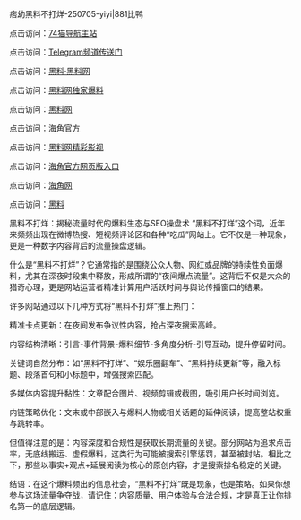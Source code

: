 痞幼黑料不打烊-250705-yiyi|881比鸭

点击访问：<a href="https://74mao.com/">74猫导航主站</a>

点击访问：<a href="https://74mao.com/">Telegram频道传送门</a>

点击访问：<a href="https://heiliaolvzlu3.pages.dev">黑料·黑料网</a>

点击访问：<a href="https://heiliaoyvnrda.pages.dev">黑料网独家爆料</a>

点击访问：<a href="https://haef.pages.dev/">黑料网</a>

点击访问：<a href="https://qfwfg.pages.dev/">海角官方</a>

点击访问：<a href="https://fge-7ja.pages.dev/">黑料网精彩影视</a>

点击访问：<a href="https://ert-6he.pages.dev/">海角官方网页版入口</a>

点击访问：<a href="https://jha.pages.dev//">海角网</a>

点击访问：<a href="https://gbs-3wd.pages.dev/">黑料</a>

黑料不打烊：揭秘流量时代的爆料生态与SEO操盘术
“黑料不打烊”这个词，近年来频频出现在微博热搜、短视频评论区和各种“吃瓜”网站上。它不仅是一种现象，更是一种数字内容背后的流量操盘逻辑。

什么是“黑料不打烊”？它通常指的是围绕公众人物、网红或品牌的持续性负面爆料，尤其在深夜时段集中释放，形成所谓的“夜间爆点流量”。这背后不仅是大众的猎奇心理，更是网站运营者精准计算用户活跃时间与舆论传播窗口的结果。

许多网站通过以下几种方式将“黑料不打烊”推上热门：

精准卡点更新：在夜间发布争议性内容，抢占深夜搜索高峰。

内容结构清晰：引言-事件背景-爆料细节-多角度分析-引导互动，提升停留时间。

关键词自然分布：如“黑料不打烊”、“娱乐圈翻车”、“黑料持续更新”等，融入标题、段落首句和小标题中，增强搜索匹配。

多媒体内容提升黏性：文章配合图片、视频剪辑或截图，吸引用户长时间浏览。

内链策略优化：文末或中部嵌入与爆料人物或相关话题的延伸阅读，提高整站权重与跳转率。

但值得注意的是：内容深度和合规性是获取长期流量的关键。部分网站为追求点击率，无底线搬运、虚假爆料，这类行为可能被搜索引擎惩罚，甚至被封站。相比之下，那些以事实+观点+延展阅读为核心的原创内容，才是搜索排名稳定的关键。

结语：在这个爆料频出的信息社会，“黑料不打烊”既是现象，也是策略。如果你想参与这场流量争夺战，请记住：内容质量、用户体验与合法合规，才是真正让你排名第一的底层逻辑。

